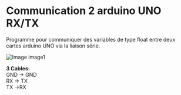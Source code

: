 # Communication 2 arduino UNO RX/TX

Programme pour communiquer des variables de type float entre deux cartes arduino UNO via la liaison série.

![Image image1](https://github.com/Pixwok/Communication-2-arduino-UNO-RX-TX/blob/master/img/IMG_20190428_120355909.jpg)

**3 Cables:**  
GND -> GND  
RX -> TX  
TX ->RX  
